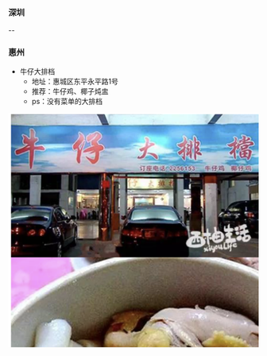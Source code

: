 ### 深圳


--

### 惠州

- 牛仔大排档
	- 地址：惠城区东平永平路1号
	- 推荐：牛仔鸡、椰子炖盅
	- ps：没有菜单的大排档

![](hui_zhou_niu_zai_da_pai_dang.png)